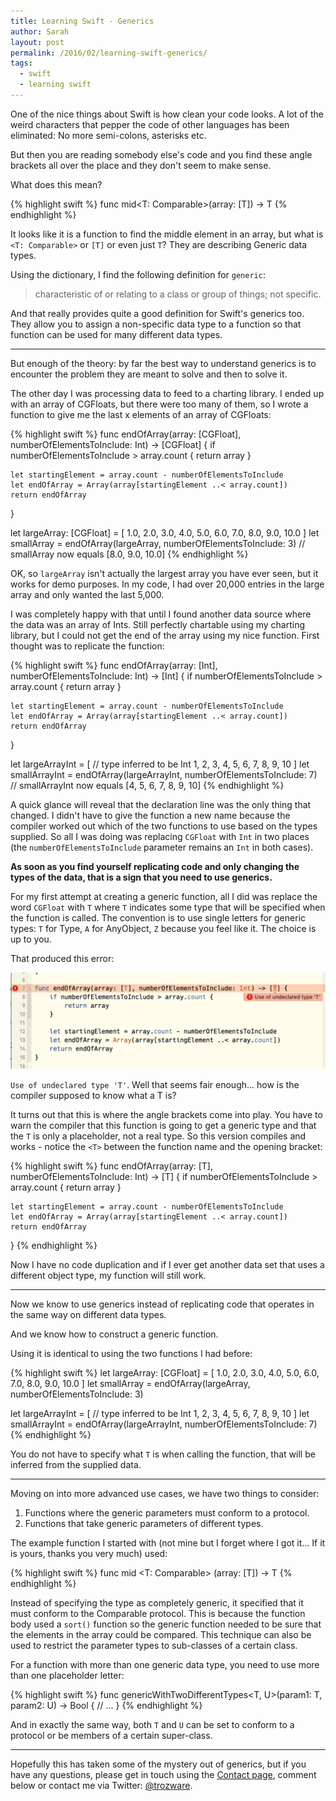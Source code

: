 ```yaml
---
title: Learning Swift - Generics
author: Sarah
layout: post
permalink: /2016/02/learning-swift-generics/
tags:
  - swift
  - learning swift
---
```


One of the nice things about Swift is how clean your code looks. A lot of the weird characters that pepper the code of other languages has been eliminated: No more semi-colons, asterisks etc.

But then you are reading somebody else's code and you find these angle brackets all over the place and they don't seem to make sense.

What does this mean?

{% highlight swift %}
func mid<T: Comparable>(array: [T]) -> T
{% endhighlight %}

It looks like it is a function to find the middle element in an array, but what is `<T: Comparable>` or `[T]` or even just `T`? They are describing Generic data types.

Using the dictionary, I find the following definition for `generic`:

> characteristic of or relating to a class or group of things; not specific.

And that really provides quite a good definition for Swift's generics too. They allow you to assign a non-specific data type to a function so that function can be used for many different data types.

---

But enough of the theory: by far the best way to understand generics is to encounter the problem they are meant to solve and then to solve it.

The other day I was processing data to feed to a charting library. I ended up with an array of CGFloats, but there were too many of them, so I wrote a function to give me the last x elements of an array of CGFloats:

{% highlight swift %}
func endOfArray(array: [CGFloat], numberOfElementsToInclude: Int) -> [CGFloat] {
    if numberOfElementsToInclude > array.count {
        return array
    }

    let startingElement = array.count - numberOfElementsToInclude
    let endOfArray = Array(array[startingElement ..< array.count])
    return endOfArray
}

let largeArray: [CGFloat] = [
    1.0, 2.0, 3.0, 4.0, 5.0, 6.0, 7.0, 8.0, 9.0, 10.0
]
let smallArray = endOfArray(largeArray, numberOfElementsToInclude: 3)
// smallArray now equals [8.0, 9.0, 10.0]
{% endhighlight %}

OK, so `largeArray` isn't actually the largest array you have ever seen, but it works for demo purposes. In my code, I had over 20,000 entries in the large array and only wanted the last 5,000.

I was completely happy with that until I found another data source where the data was an array of Ints. Still perfectly chartable using my charting library, but I could not get the end of the array using my nice function. First thought was to replicate the function:

{% highlight swift %}
func endOfArray(array: [Int], numberOfElementsToInclude: Int) -> [Int] {
    if numberOfElementsToInclude > array.count {
        return array
    }

    let startingElement = array.count - numberOfElementsToInclude
    let endOfArray = Array(array[startingElement ..< array.count])
    return endOfArray
}

let largeArrayInt = [ 	// type inferred to be Int
    1, 2, 3, 4, 5, 6, 7, 8, 9, 10
]
let smallArrayInt = endOfArray(largeArrayInt, numberOfElementsToInclude: 7)
// smallArrayInt now equals [4, 5, 6, 7, 8, 9, 10]
{% endhighlight %}

A quick glance will reveal that the declaration line was the only thing that changed. I didn't have to give the function a new name because the compiler worked out which of the two functions to use based on the types supplied. So all I was doing was replacing `CGFloat` with `Int` in two places (the `numberOfElementsToInclude` parameter remains an `Int` in both cases).

**As soon as you find yourself replicating code and only changing the types of the data, that is a sign that you need to use generics.**

For my first attempt at creating a generic function, all I did was replace the word `CGFloat` with `T` where `T` indicates some type that will be specified when the function is called. The convention is to use single letters for generic types: `T` for Type, `A` for AnyObject, `Z` because you feel like it. The choice is up to you.

That produced this error:

![Generics error][1]

`Use of undeclared type 'T'`. Well that seems fair enough... how is the compiler supposed to know what a T is? 

It turns out that this is where the angle brackets come into play. You have to warn the compiler that this function is going to get a generic type and that the `T` is only a placeholder, not a real type. So this version compiles and works - notice the `<T>` between the function name and the opening bracket:

{% highlight swift %}
func endOfArray<T>(array: [T], numberOfElementsToInclude: Int) -> [T] {
    if numberOfElementsToInclude > array.count {
        return array
    }

    let startingElement = array.count - numberOfElementsToInclude
    let endOfArray = Array(array[startingElement ..< array.count])
    return endOfArray
}
{% endhighlight %}

Now I have no code duplication and if I ever get another data set that uses a different object type, my function will still work.

---

Now we know to use generics instead of replicating code that operates in the same way on different data types.
   
And we know how to construct a generic function.

Using it is identical to using the two functions I had before:

{% highlight swift %}
let largeArray: [CGFloat] = [
    1.0, 2.0, 3.0, 4.0, 5.0, 6.0, 7.0, 8.0, 9.0, 10.0
]
let smallArray = endOfArray(largeArray, numberOfElementsToInclude: 3)

let largeArrayInt = [ 	// type inferred to be Int
    1, 2, 3, 4, 5, 6, 7, 8, 9, 10
]
let smallArrayInt = endOfArray(largeArrayInt, numberOfElementsToInclude: 7)
{% endhighlight %}

You do not have to specify what `T` is when calling the function, that will be inferred from the supplied data.

---

Moving on into more advanced use cases, we have two things to consider:

1. Functions where the generic parameters must conform to a protocol.
2. Functions that take generic parameters of different types.

The example function I started with (not mine but I forget where I got it... If it is yours, thanks you very much) used:

{% highlight swift %}
func mid <T: Comparable> (array: [T]) -> T
{% endhighlight %}

Instead of specifying the type as completely generic, it specified that it must conform to the Comparable protocol.
This is because the function body used a `sort()` function so the generic function needed to be sure that the elements in the array could be compared. This technique can also be used to restrict the parameter types to sub-classes of a certain class.

For a function with more than one generic data type, you need to use more than one placeholder letter:

{% highlight swift %}
func genericWithTwoDifferentTypes<T, U>(param1: T, param2: U) -> Bool {
    // ...
}
{% endhighlight %}

And in exactly the same way, both `T` and `U` can be set to conform to a protocol or be members of a certain super-class.

---

Hopefully this has taken some of the mystery out of generics, but if you have any questions, please get in touch using the [Contact page][2], comment below or contact me via Twitter: [@trozware][3].


[1]: /images/Generics_error.png
[2]: /contact/
[3]: https://twitter.com/trozware